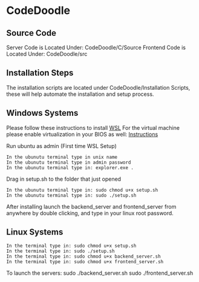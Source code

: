 # CodeDoodle

## Source Code

Server Code is Located Under: CodeDoodle/C/Source
Frontend Code is Located Under: CodeDoodle/src

## Installation Steps

The installation scripts are located under CodeDoodle/Installation Scripts, these will help automate the installation and setup process.

## Windows Systems

Please follow these instructions to install [WSL](https://docs.microsoft.com/en-us/windows/wsl/install-win10)
For the virtual machine please enable virtualization in your BIOS as well: [Instructions](https://support.bluestacks.com/hc/en-us/articles/115003174386-How-to-enable-Virtualization-VT-on-Windows-10-for-BlueStacks-4#%E2%80%9C9%E2%80%9D)

Run ubuntu as admin (First time WSL Setup)

```
In the ubunutu terminal type in unix name
In the ubunutu terminal type in admin password
In the ubunutu terminal type in: explorer.exe .
```

Drag in setup.sh to the folder that just opened

```
In the ubunutu terminal type in: sudo chmod u+x setup.sh
In the ubunutu terminal type in: sudo ./setup.sh
```

After installing launch the backend_server and frontend_server from anywhere by double clicking, and type in your linux root password.

## Linux Systems

```
In the terminal type in: sudo chmod u+x setup.sh
In the terminal type in: sudo ./setup.sh
In the terminal type in: sudo chmod u+x backend_server.sh
In the terminal type in: sudo chmod u+x frontend_server.sh
```

To launch the servers:
sudo ./backend_server.sh
sudo ./frontend_server.sh
